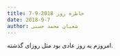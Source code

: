 ```yaml
---
title: خاطره روز 2018-9-7
date: 2018-9-7
author: شعبان محمد حسنی
---
```


امروزم یه روز عادی بود مثل روزای گذشته.